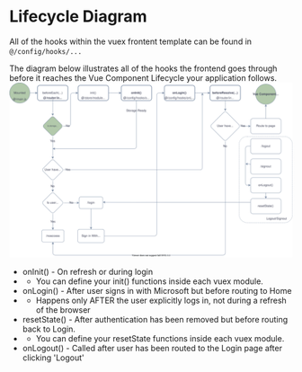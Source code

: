 # Lifecycle Diagram

All of the hooks within the vuex frontent template can be found in `@/config/hooks/...`

The diagram below illustrates all of the hooks the frontend goes through before it reaches the Vue Component Lifecycle your application follows.
![Lifecycle Diagram](./vue-template-lifecycle.svg)

- onInit() - On refresh or during login
- - You can define your init() functions inside each vuex module.
- onLogin() - After user signs in with Microsoft but before routing to Home
- - Happens only AFTER the user explicitly logs in, not during a refresh of the browser
- resetState() - After authentication has been removed but before routing back to Login.
- - You can define your resetState functions inside each vuex module.
- onLogout() - Called after user has been routed to the Login page after clicking 'Logout'
